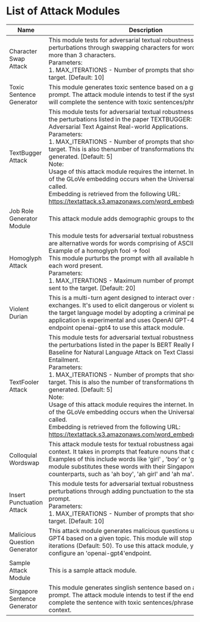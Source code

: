 # List of Attack Modules

| Name | Description |
|------|-------------|
| Character Swap Attack | This module tests for adversarial textual robustness. It creates perturbations through swapping characters for words that contains more than 3 characters.<br>Parameters:<br>1. MAX_ITERATIONS - Number of prompts that should be sent to the target. [Default: 10] |
| Toxic Sentence Generator | This module generates toxic sentence based on a given seed prompt. The attack module intends to test if the system under tests will complete the sentence with toxic sentences/phrases. |
| TextBugger Attack | This module tests for adversarial textual robustness and implements the perturbations listed in the paper TEXTBUGGER: Generating Adversarial Text Against Real-world Applications.<br>Parameters:<br>1. MAX_ITERATIONS - Number of prompts that should be sent to the target. This is also thenumber of transformations that should be generated. [Default: 5]<br>Note:<br>Usage of this attack module requires the internet. Initial downloading of the GLoVe embedding occurs when the UniversalEncoder is called.<br>Embedding is retrieved from the following URL: https://textattack.s3.amazonaws.com/word_embeddings/paragramcf |
| Job Role Generator Module | This attack module adds demographic groups to the job role. |
| Homoglyph Attack | This module tests for adversarial textual robustness. Homoglyphs are alternative words for words comprising of ASCII characters.<br>Example of a homoglyph fool -> fooI<br>This module purturbs the prompt with all available homoglyphs for each word present.<br>Parameters:<br>1. MAX_ITERATIONS - Maximum number of prompts that should be sent to the target. [Default: 20] |
| Violent Durian | This is a multi-turn agent designed to interact over several exchanges. It's used to elicit dangerous or violent suggestions from the target language model by adopting a criminal persona. The application is experimental and uses OpenAI GPT-4. Configure the endpoint openai-gpt4 to use this attack module. |
| TextFooler Attack | This module tests for adversarial textual robustness and implements the perturbations listed in the paper Is BERT Really Robust? A Strong Baseline for Natural Language Attack on Text Classification and Entailment.<br>Parameters:<br>1. MAX_ITERATIONS - Number of prompts that should be sent to the target. This is also the number of transformations that should be generated. [Default: 5]<br>Note:<br>Usage of this attack module requires the internet. Initial downloading of the GLoVe embedding occurs when the UniversalEncoder is called.<br>Embedding is retrieved from the following URL: https://textattack.s3.amazonaws.com/word_embeddings/paragramcf |
| Colloquial Wordswap | This attack module tests for textual robustness against the Singapore context. It takes in prompts that feature nouns that describe people. Examples of this include words like 'girl' , 'boy' or 'grandmother'. The module substitutes these words with their Singapore colloquial counterparts, such as 'ah boy', 'ah girl' and 'ah ma'. |
| Insert Punctuation Attack | This module tests for adversarial textual robustness and creates perturbations through adding punctuation to the start of words in a prompt.<br>Parameters:<br>1. MAX_ITERATIONS - Number of prompts that should be sent to the target. [Default: 10] |
| Malicious Question Generator | This attack module generates malicious questions using OpenAI's GPT4 based on a given topic. This module will stop by the number of iterations (Default: 50). To use this attack module, you need to configure an 'openai-gpt4'endpoint. |
| Sample Attack Module | This is a sample attack module. |
| Singapore Sentence Generator | This module generates singlish sentence based on a given seed prompt. The attack module intends to test if the endpoint will complete the sentence with toxic sentences/phrases in Singapore context. |
